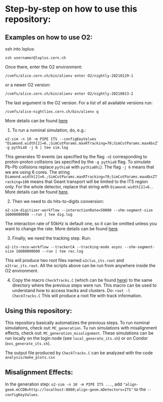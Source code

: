 # Step-by-step on how to use this repository:

## Examples on how to use O2:
ssh into lxplus:
```
ssh usernamer@lxplus.cern.ch
```
Once there, enter the O2 environment:
```
/cvmfs/alice.cern.ch/bin/alienv enter O2/nightly-20210129-1
```
or a newer O2 version:
```
/cvmfs/alice.cern.ch/bin/alienv enter O2/nightly-20210813-2
```
The last argument is the O2 version. For a list of all available versions run:
```
/cvmfs/alice-nightlies.cern.ch/bin/alienv q
```
More details can be found [here](https://alice-doc.github.io/alice-analysis-tutorial/building/precomp.html)

1. To run a nominal simulation, do, e.g.:
```
o2-sim -n 10 -m PIPE ITS --configKeyValues "Diamond.width[2]=6.;SimCutParams.maxRTracking=70;SimCutParams.maxAbsZTracking=100" -g pythia8 -j 6 | tee sim.log
```
This generates 10 events (as specified by the flag ```-n```) corresponding to proton-proton collisions (as specified by the ```-g pythia8``` flag. To simulate Pb-Pb collisions replace ```pythia8``` with ```pythia8hi```). The flag ```-j 6``` means that we are using 6 cores. The string ```Diamond.width[2]=6.;SimCutParams.maxRTracking=70;SimCutParams.maxAbsZTracking=100``` means that Geant transport will be limited to the ITS region only. For the whole detector, replace that string with ```Diamond.width[2]=6.```. More details can be found [here](https://github.com/AliceO2Group/AliceO2/blob/dev/doc/DetectorSimulation.md).

2. Then we need to do hits-to-digits conversion:
```
o2-sim-digitizer-workflow --interactionRate=50000 --shm-segment-size 16000000000 --run | tee dig.log
```
The interaction rate of 50kHz is default one, so it can be omitted unless you want to change the rate. More details can be found [here](https://github.com/AliceO2Group/AliceO2/blob/dev/Steer/DigitizerWorkflow/README.md).

3. Finally, we need the tracking step. Run:
```
o2-its-reco-workflow --trackerCA --tracking-mode async --shm-segment-size 16000000000 --run | tee rec.log
```
This will produce two root files named ```o2clus_its.root``` and ```o2trac_its.root```.
All the scripts above can be run from anywhere inside the O2 environment.

4. Copy the macro ```CheckTracks.C``` (which can be found [here](https://github.com/AliceO2Group/AliceO2/blob/dev/Detectors/ITSMFT/ITS/macros/test/CheckTracks.C)) to the same directory where the previous steps were run. This macro can be used to understand how to access tracks and clusters. Do:
```root -l CheckTracks.C```
This will produce a root file with track information.

## Using this repository:
This repository basically automatizes the previous steps. To run nominal simulations, check out: ```MC_generation```. Tu run simulations with misalignment effects, check out: ```MC_generation_misalignment```. These simulations can be run locally on the login node (see ```local_generate_its.sh```) or on Condor (```eos_generate_its.sh```).

The output file produced by ```CheckTracks.C``` can be analyzed with the code ```analysis/make_plots.cxx```

## Misalignment Effects:
In the generation step: ```o2-sim -n 10 -m PIPE ITS ...```, add ```"align-geom.mCCDB=http://localhost:8080;align-geom.mDetectors=ITS"``` to the ```--configKeyValues```.
